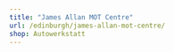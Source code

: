 ```yaml
---
title: "James Allan MOT Centre"
url: /edinburgh/james-allan-mot-centre/
shop: Autowerkstatt
---
```

